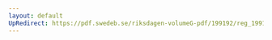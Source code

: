 ```yaml
---
layout: default
UpRedirect: https://pdf.swedeb.se/riksdagen-volumeG-pdf/199192/reg_199192/reg_199192_0312.pdf
---
```

